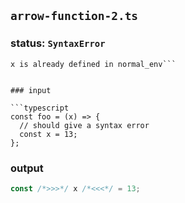 ## `arrow-function-2.ts`

### status: `SyntaxError`

```
x is already defined in normal_env```


### input

```typescript
const foo = (x) => {
  // should give a syntax error
  const x = 13;
};
```

### output

```typescript
const /*>>>*/ x /*<<<*/ = 13;
```


